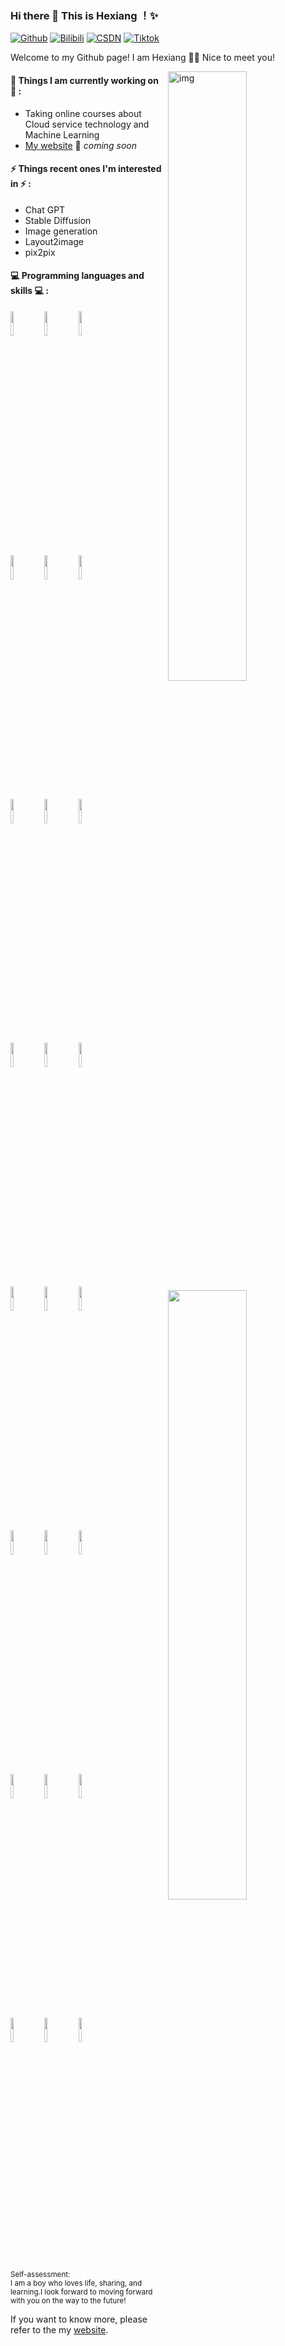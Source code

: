 ### Hi there 👋 This is Hexiang ！✨ 

[![Github](https://img.shields.io/badge/-Github-000?style=flat&logo=Github&logoColor=white)](https://github.com/hexiang6)
[![Bilibili](https://img.shields.io/badge/-Bilibili-blue?style=flat&logo=Bilibili&logoColor=pink)](https://space.bilibili.com/495642569)
[![CSDN](https://img.shields.io/badge/-CSDN-c14438?style=flat&logo=Coil&logoColor=white)](https://blog.csdn.net/HXBest)
[![Tiktok](https://img.shields.io/badge/-Tiktok-000?style=flat&logo=Tiktok&logoColor=white)](https://img-blog.csdnimg.cn/171ec1f211204eac90ec6646a113cd85.jpeg)

Welcome to my Github page! I am Hexiang 🙋‍♂️ Nice to meet you! 

<img align="right" alt="img" src="https://img-blog.csdnimg.cn/5c63dc7bafd64824ac45bfe3d86d026e.png" width="50%" height="auto" />

#### 🌱 Things I am currently working on 🌱 : 

- Taking online courses about Cloud service technology and Machine Learning 
- [My website](https://github.com/hexiang6) 🚀 *coming soon*


#### ⚡ Things recent ones I'm interested in ⚡ : 

- Chat GPT
- Stable Diffusion
- Image generation
- Layout2image
- pix2pix

#### :computer: Programming languages and skills :computer: : 

<p>
<img width="50%" align="right" src="https://github-readme-stats.vercel.app/api?username=hexiang6&hide_title=true&hide_border=true&show_icons=true&include_all_commits=true&locale=en" />
<img width="50%" align="right" src="https://github-readme-stats.vercel.app/api/top-langs/?username=hexiang6&hide_title=true&hide_border=true&layout=compact&local=en" />
<code><img width="10%" src="https://www.vectorlogo.zone/logos/java/java-horizontal.svg"></code>
<code><img width="10%" src="https://www.vectorlogo.zone/logos/cmake/cmake-ar21.svg"></code>
<code><img width="10%" src="https://www.vectorlogo.zone/logos/python/python-horizontal.svg"></code>
<br />
<code><img width="10%" src="https://www.vectorlogo.zone/logos/springio/springio-ar21.svg"></code>
<code><img width="10%" src="https://www.vectorlogo.zone/logos/alibabacloud/alibabacloud-ar21.svg"></code>
<code><img width="10%" src="https://www.vectorlogo.zone/logos/mysql/mysql-ar21.svg"></code>
<br />
<code><img width="10%" src="https://www.vectorlogo.zone/logos/redis/redis-ar21.svg"></code>
<code><img width="10%" src="https://www.vectorlogo.zone/logos/mongodb/mongodb-ar21.svg"></code>
<code><img width="10%" src="https://www.vectorlogo.zone/logos/elastic/elastic-ar21.svg"></code>
<br />
<code><img width="10%" src="https://www.vectorlogo.zone/logos/rabbitmq/rabbitmq-ar21.svg"></code>
<code><img width="10%" src="https://www.vectorlogo.zone/logos/minioio/minioio-ar21.svg"></code>
<code><img width="10%" src="https://www.vectorlogo.zone/logos/nginx/nginx-ar21.svg"></code>
<br />
<code><img width="10%" src="https://www.vectorlogo.zone/logos/git-scm/git-scm-ar21.svg"></code>
<code><img width="10%" src="https://raw.githubusercontent.com/gilbarbara/logos/1f372be75689d73cae89b6de808149b606b879e1/logos/maven.svg"></code>
<code><img width="10%" src="https://www.vectorlogo.zone/logos/jenkins/jenkins-ar21.svg"></code>
<br />
<code><img width="10%" src="https://www.vectorlogo.zone/logos/linuxfoundation/linuxfoundation-ar21.svg"></code>
<code><img width="10%" src="https://www.vectorlogo.zone/logos/centos/centos-ar21.svg"></code>
<code><img width="10%" src="https://www.vectorlogo.zone/logos/docker/docker-ar21.svg"></code>
<br />
<code><img width="10%" src="https://www.vectorlogo.zone/logos/vuejs/vuejs-ar21.svg"></code>
<code><img width="10%" src="https://www.vectorlogo.zone/logos/js_webpack/js_webpack-ar21.svg"></code>
<code><img width="10%" src="https://www.vectorlogo.zone/logos/nodejs/nodejs-ar21.svg"></code>
<br />
<code><img width="10%" src="https://www.vectorlogo.zone/logos/jetbrains/jetbrains-ar21.svg"></code>
<code><img width="10%" src="https://www.vectorlogo.zone/logos/eclipse/eclipse-ar21.svg"></code>
<code><img width="10%" src="https://www.vectorlogo.zone/logos/visualstudio_code/visualstudio_code-ar21.svg"></code>
</p>

<sub>Self-assessment: <br/>I am a boy who loves life, sharing, and learning.I look forward to moving forward with you on the way to the future!</sub>

If you want to know more, please refer to the my [website](https://zhanglina94.github.io).


